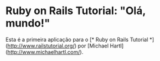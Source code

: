 # Ruby on Rails Tutorial: "Olá, mundo!"

Esta é a primeira aplicação para o
[* Ruby on Rails Tutorial *] (http://www.railstutorial.org/)
por [Michael Hartl] (http://www.michaelhartl.com/).
